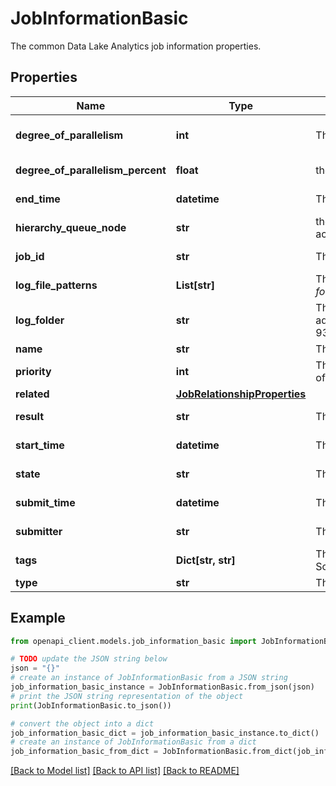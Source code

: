 # JobInformationBasic

The common Data Lake Analytics job information properties.

## Properties

Name | Type | Description | Notes
------------ | ------------- | ------------- | -------------
**degree_of_parallelism** | **int** | The degree of parallelism used for this job. | [optional] [default to 1]
**degree_of_parallelism_percent** | **float** | the degree of parallelism in percentage used for this job. | [optional] [readonly] 
**end_time** | **datetime** | The completion time of the job. | [optional] [readonly] 
**hierarchy_queue_node** | **str** | the name of hierarchy queue node this job is assigned to, Null if job has not been assigned yet or the account doesn&#39;t have hierarchy queue. | [optional] [readonly] 
**job_id** | **str** | The job&#39;s unique identifier (a GUID). | [optional] [readonly] 
**log_file_patterns** | **List[str]** | The list of log file name patterns to find in the logFolder. &#39;*&#39; is the only matching character allowed. Example format: jobExecution*.log or *mylog*.txt | [optional] 
**log_folder** | **str** | The log folder path to use in the following format: adl://&lt;accountName&gt;.azuredatalakestore.net/system/jobservice/jobs/Usql/2016/03/13/17/18/5fe51957-93bc-4de0-8ddc-c5a4753b068b/logs/. | [optional] [readonly] 
**name** | **str** | The friendly name of the job. | 
**priority** | **int** | The priority value for the current job. Lower numbers have a higher priority. By default, a job has a priority of 1000. This must be greater than 0. | [optional] 
**related** | [**JobRelationshipProperties**](JobRelationshipProperties.md) |  | [optional] 
**result** | **str** | The result of job execution or the current result of the running job. | [optional] [readonly] 
**start_time** | **datetime** | The start time of the job. | [optional] [readonly] 
**state** | **str** | The job state. When the job is in the Ended state, refer to Result and ErrorMessage for details. | [optional] [readonly] 
**submit_time** | **datetime** | The time the job was submitted to the service. | [optional] [readonly] 
**submitter** | **str** | The user or account that submitted the job. | [optional] [readonly] 
**tags** | **Dict[str, str]** | The key-value pairs used to add additional metadata to the job information. (Only for use internally with Scope job type.) | [optional] 
**type** | **str** | The job type of the current job (Hive, USql, or Scope (for internal use only)). | 

## Example

```python
from openapi_client.models.job_information_basic import JobInformationBasic

# TODO update the JSON string below
json = "{}"
# create an instance of JobInformationBasic from a JSON string
job_information_basic_instance = JobInformationBasic.from_json(json)
# print the JSON string representation of the object
print(JobInformationBasic.to_json())

# convert the object into a dict
job_information_basic_dict = job_information_basic_instance.to_dict()
# create an instance of JobInformationBasic from a dict
job_information_basic_from_dict = JobInformationBasic.from_dict(job_information_basic_dict)
```
[[Back to Model list]](../README.md#documentation-for-models) [[Back to API list]](../README.md#documentation-for-api-endpoints) [[Back to README]](../README.md)


